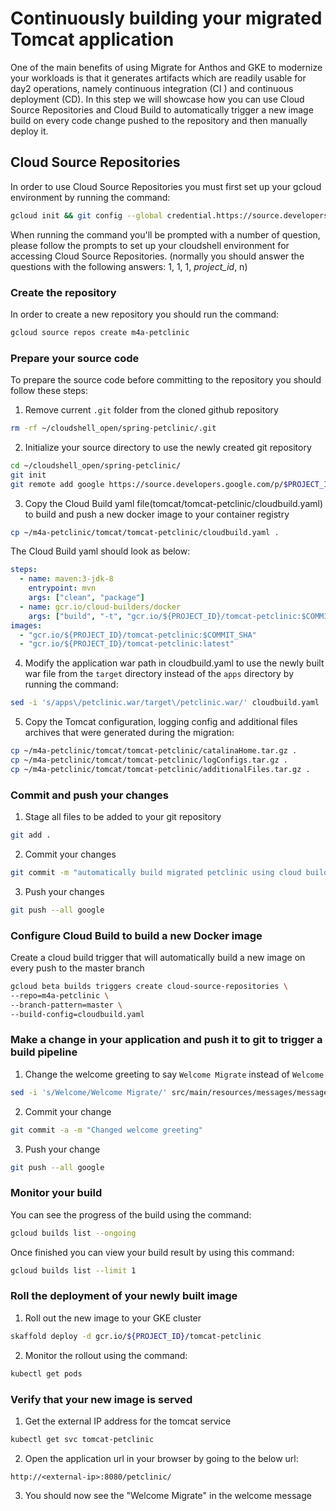 # Continuously building your migrated Tomcat application
One of the main benefits of using Migrate for Anthos and GKE to modernize your workloads is that it generates artifacts which are readily usable for day2 operations, namely continuous integration (CI ) and continuous deployment (CD). In this step we will showcase how you can use Cloud Source Repositories and Cloud Build to automatically trigger a new image build on every code change pushed to the repository and then manually deploy it.
 
## Cloud Source Repositories
In order to use Cloud Source Repositories you must first set up your gcloud environment by running the command:
``` bash
gcloud init && git config --global credential.https://source.developers.google.com.helper gcloud.sh
```
When running the command you'll be prompted with a number of question, please follow the prompts to set up your cloudshell environment for accessing Cloud Source Repositories. (normally you should answer the questions with the following answers: 1, 1, 1, *project_id*, n)

### Create the repository
In order to create a new repository you should run the command:
``` bash
gcloud source repos create m4a-petclinic
``` 

### Prepare your source code
To prepare the source code before committing to the repository you should follow these steps:
1. Remove current `.git` folder from the cloned github repository
``` bash
rm -rf ~/cloudshell_open/spring-petclinic/.git
```
2. Initialize your source directory to use the newly created git repository
``` bash
cd ~/cloudshell_open/spring-petclinic/
git init
git remote add google https://source.developers.google.com/p/$PROJECT_ID/r/m4a-petclinic
```
3. Copy the Cloud Build yaml file(tomcat/tomcat-petclinic/cloudbuild.yaml) to build and push a new docker image to your container registry
``` bash
cp ~/m4a-petclinic/tomcat/tomcat-petclinic/cloudbuild.yaml .
```
The Cloud Build yaml should look as below:
``` yaml
steps:
  - name: maven:3-jdk-8
    entrypoint: mvn
    args: ["clean", "package"]
  - name: gcr.io/cloud-builders/docker
    args: ["build", "-t", "gcr.io/${PROJECT_ID}/tomcat-petclinic:$COMMIT_SHA", "-t", "gcr.io/${PROJECT_ID}/tomcat-petclinic:latest", "--build-arg=PETCLINIC_WAR_APP=apps/petclinic.war", "."]
images:
  - "gcr.io/${PROJECT_ID}/tomcat-petclinic:$COMMIT_SHA"
  - "gcr.io/${PROJECT_ID}/tomcat-petclinic:latest"
```
4. Modify the application war path in cloudbuild.yaml to use the newly built war file from the `target` directory instead of the `apps` directory by running the command:
``` bash
sed -i 's/apps\/petclinic.war/target\/petclinic.war/' cloudbuild.yaml
```

5. Copy the Tomcat configuration, logging config and additional files archives that were generated during the migration:
``` bash
cp ~/m4a-petclinic/tomcat/tomcat-petclinic/catalinaHome.tar.gz .
cp ~/m4a-petclinic/tomcat/tomcat-petclinic/logConfigs.tar.gz .
cp ~/m4a-petclinic/tomcat/tomcat-petclinic/additionalFiles.tar.gz .
```
### Commit and push your changes
1. Stage all files to be added to your git repository
``` bash
git add .
```
2. Commit your changes
``` bash
git commit -m "automatically build migrated petclinic using cloud build"
```
3. Push your changes
``` bash
git push --all google
```
### Configure Cloud Build to build a new Docker image
Create a cloud build trigger that will automatically build a new image on every push to the master branch
``` bash
gcloud beta builds triggers create cloud-source-repositories \
--repo=m4a-petclinic \
--branch-pattern=master \
--build-config=cloudbuild.yaml
```

### Make a change in your application and push it to git to trigger a build pipeline
1. Change the welcome greeting to say `Welcome Migrate` instead of `Welcome`
``` bash
sed -i 's/Welcome/Welcome Migrate/' src/main/resources/messages/messages.properties
```
2. Commit your change
``` bash
git commit -a -m "Changed welcome greeting"
```
3. Push your change
``` bash
git push --all google
```

### Monitor your build 
You can see the progress of the build using the command:
``` bash
gcloud builds list --ongoing
```
Once finished you can view your build result by using this command:
``` bash
gcloud builds list --limit 1
```

### Roll the deployment of your newly built image
1. Roll out the new image to your GKE cluster
``` bash
skaffold deploy -d gcr.io/${PROJECT_ID}/tomcat-petclinic
```
2. Monitor the rollout using the command:
``` bash
kubectl get pods
```
### Verify that your new image is served
1. Get the external IP address for the tomcat service
``` bash
kubectl get svc tomcat-petclinic
```
2. Open the application url in your browser by going to the below url:
```
http://<external-ip>:8080/petclinic/
```
3. You should now see the "Welcome Migrate" in the welcome message
